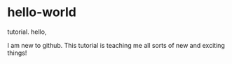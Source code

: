 # hello-world
tutorial.
hello,

I am new to github. This tutorial is teaching me all sorts of new and exciting things!
